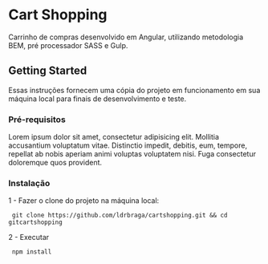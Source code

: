 # Cart Shopping

Carrinho de compras desenvolvido em Angular, utilizando metodologia BEM, pré processador SASS e Gulp.

## Getting Started

Essas instruções fornecem uma cópia do projeto em funcionamento em sua máquina local para finais de desenvolvimento e teste. 

### Pré-requisitos

Lorem ipsum dolor sit amet, consectetur adipisicing elit. Mollitia accusantium voluptatum vitae. Distinctio impedit, debitis, eum, tempore, repellat ab nobis aperiam animi voluptas voluptatem nisi. Fuga consectetur doloremque quos provident.

### Instalação

1 - Fazer o clone do projeto na máquina local:

`` 
git clone https://github.com/ldrbraga/cartshopping.git && cd gitcartshopping
`` 

2 - Executar 

`` 
npm install 
`` 